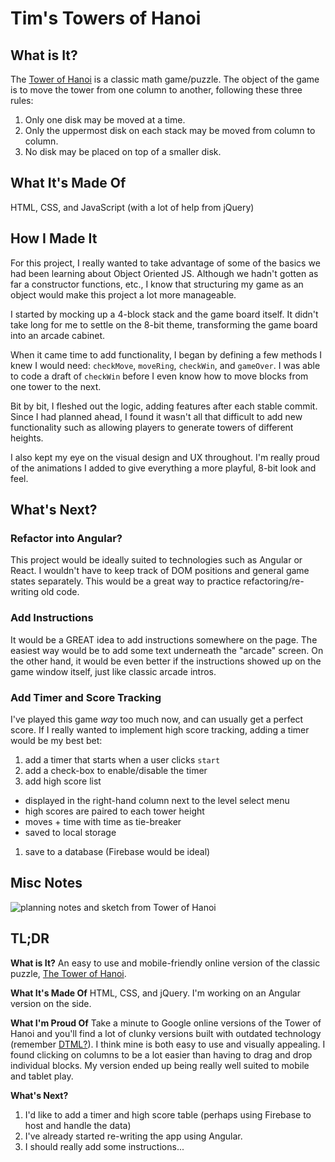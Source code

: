 # Tim's Towers of Hanoi

## What is It?
The [Tower of Hanoi](https://en.wikipedia.org/wiki/Tower_of_Hanoi) is a classic math game/puzzle. The object of the game is to move the tower from one column to another, following these three rules:
  1. Only one disk may be moved at a time.
  1. Only the uppermost disk on each stack may be moved from column to column.
  1. No disk may be placed on top of a smaller disk.

## What It's Made Of
HTML, CSS, and JavaScript (with a lot of help from jQuery)

## How I Made It
For this project, I really wanted to take advantage of some of the basics we had been learning about Object Oriented JS. Although we hadn't gotten as far a constructor functions, etc., I know that structuring my game as an object would make this project a lot more manageable.

I started by mocking up a 4-block stack and the game board itself. It didn't take long for me to settle on the 8-bit theme, transforming the game board into an arcade cabinet.

When it came time to add functionality, I began by defining a few methods I knew I would need: `checkMove`, `moveRing`, `checkWin`, and `gameOver`. I was able to code a draft of `checkWin` before I even know how to move blocks from one tower to the next.

Bit by bit, I fleshed out the logic, adding features after each stable commit. Since I had planned ahead, I found it wasn't all that difficult to add new functionality such as allowing players to generate towers of different heights.

I also kept my eye on the visual design and UX throughout. I'm really proud of the animations I added to give everything a more playful, 8-bit look and feel.

## What's Next?
### Refactor into Angular?
This project would be ideally suited to technologies such as Angular or React. I wouldn't have to keep track of DOM positions and general game states separately. This would be a great way to practice refactoring/re-writing old code.

### Add Instructions
It would be a GREAT idea to add instructions somewhere on the page. The easiest way would be to add some text underneath the "arcade" screen. On the other hand, it would be even better if the instructions showed up on the game window itself, just like classic arcade intros.

### Add Timer and Score Tracking
I've played this game _way_ too much now, and can usually get a perfect score. If I really wanted to implement high score tracking, adding a timer would be my best bet:
1. add a timer that starts when a user clicks `start`
1. add a check-box to enable/disable the timer
1. add high score list
  - displayed in the right-hand column next to the level select menu
  - high scores are paired to each tower height
  - moves + time with time as tie-breaker
  - saved to local storage
1. save to a database (Firebase would be ideal)

## Misc Notes
![planning notes and sketch from Tower of Hanoi](./planning/notes-of-hanoi.jpg)

## TL;DR
**What is It?**
An easy to use and mobile-friendly online version of the classic puzzle, [The Tower of Hanoi](https://en.wikipedia.org/wiki/Tower_of_Hanoi).

**What It's Made Of**
HTML, CSS, and jQuery. I'm working on an Angular version on the side.

**What I'm Proud Of**
Take a minute to Google online versions of the Tower of Hanoi and you'll find a lot of clunky versions built with outdated technology (remember [DTML?](http://dynamicdrive.com/dynamicindex12/towerhanoi.htm)). I think mine is both easy to use and visually appealing. I found clicking on columns to be a lot easier than having to drag and drop individual blocks. My version ended up being really well suited to mobile and tablet play.

**What's Next?**

1. I'd like to add a timer and high score table (perhaps using Firebase to host and handle the data)
1. I've already started re-writing the app using Angular.
1. I should really add some instructions...
